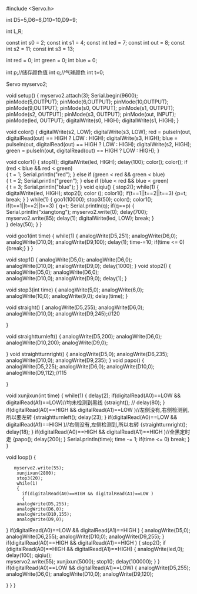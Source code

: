 #include <Servo.h>

int D5=5,D6=6,D10=10,D9=9;

int L,R; 

const int s0 = 2; 
const int s1 = 4; 
const int led = 7;
const int out = 8; 
const int s2 = 11; 
const int s3 = 13; 

int red = 0; 
int green = 0; 
int blue = 0;

int p;//储存颜色值
int q;//气球颜色
int t=0;

Servo myservo2;

void setup()
{ myservo2.attach(3); 
  Serial.begin(9600);
   pinMode(5,OUTPUT); 
   pinMode(6,OUTPUT);
   pinMode(10,OUTPUT);
   pinMode(9,OUTPUT);
   pinMode(s0, OUTPUT); 
   pinMode(s1, OUTPUT); 
   pinMode(s2, OUTPUT); 
   pinMode(s3, OUTPUT); 
   pinMode(out, INPUT); 
   pinMode(led, OUTPUT);
   digitalWrite(s0, HIGH); 
   digitalWrite(s1, HIGH); 
}

void color()
{
  digitalWrite(s2, LOW); 
  digitalWrite(s3, LOW); 
  red = pulseIn(out, digitalRead(out) == HIGH ? LOW : HIGH); 
  digitalWrite(s3, HIGH); 
  blue = pulseIn(out, digitalRead(out) == HIGH ? LOW : HIGH); 
  digitalWrite(s2, HIGH); 
  green = pulseIn(out, digitalRead(out) == HIGH ? LOW : HIGH); 
}

void color1() 
{ 
  stop1();
  digitalWrite(led, HIGH);
  delay(100);
  color();
  color();
  if (red < blue && red < green)              
  { 
    t = 1;
     Serial.println("red");
  }
  else if (green < red && green < blue)               
  { 
    t = 2;
     Serial.println("green");
  }
  else if (blue < red && blue < green)      
  { 
    t = 3;
     Serial.println("blue");
  } 
}
void qiqiu()
{
  stop2();
    while(1)
    {
    digitalWrite(led, HIGH);
    stop2();
        color ();
        color1();
         if(t==1||t==2||t==3)
          {p=t;
           break;
           }
    }
while(1)
{
    goo1(10000);
    stop3(50);
    color();
    color1();
    if(t==1||t==2||t==3)
    {
      q=t;
       Serial.println(q);
      if(q==p)
        {
       Serial.println("xiangtong");
       myservo2.write(0);
       delay(700);
       myservo2.write(85);
       delay(1);
       digitalWrite(led, LOW);
       break;
         }   
     }
     delay(50);
  }
}


void goo1(int time)
{
  while(1)
  {
        analogWrite(D5,251);
        analogWrite(D6,0);
        analogWrite(D10,0);
        analogWrite(D9,100);
  delay(1);
  time-=10;
   if(time <= 0)
  {break;}
  }
}

void stop1()
{
  analogWrite(D5,0);
  analogWrite(D6,0);      
  analogWrite(D10,0);
  analogWrite(D9,0);
  delay(1000);
}
void stop2()
{
  analogWrite(D5,0);
  analogWrite(D6,0);      
  analogWrite(D10,0);
  analogWrite(D9,0);
  delay(1);
}

void stop3(int time)
{
  analogWrite(5,0);
  analogWrite(6,0);      
  analogWrite(10,0);
  analogWrite(9,0);
  delay(time);
}

void straight()
{
        analogWrite(D5,255);
        analogWrite(D6,0);
        analogWrite(D10,0);
        analogWrite(D9,245);//120

}

void straightturnleft()
{
        analogWrite(D5,200);
        analogWrite(D6,0);
        analogWrite(D10,200);
        analogWrite(D9,0);

}
void straightturnright()
{
        analogWrite(D5,0);
        analogWrite(D6,235);
        analogWrite(D10,0);
        analogWrite(D9,235);
}
void papo()
{
        analogWrite(D5,225);
        analogWrite(D6,0);
        analogWrite(D10,0);
        analogWrite(D9,112);//115
  
}

void xunjixun(int time) 
{
while(1)
{ 
  delay(2);
  if(digitalRead(A0)==LOW && digitalRead(A1)==LOW)//均未检测到黑线
         {straight();
        // delay(80);
         }
  if(digitalRead(A0)==HIGH && digitalRead(A1)==LOW )//左侧没有,右侧检测到,所以要左转
         {straightturnleft();
         delay(23);
         }
  if(digitalRead(A0)==LOW && digitalRead(A1)==HIGH )//右侧没有,左侧检测到,所以右转
        {straightturnright();
        delay(18);
         }
  if(digitalRead(A0)==HIGH && digitalRead(A1)==HIGH )//全黑定时走
        {papo();
        delay(200);
         }
           Serial.println(time);
   time -= 1;
   if(time <= 0)
   break;
}
  }

void loop()
{    

       myservo2.write(55);
        xunjixun(2800);
        stop3(20); 
        while(1)
        {
          if(digitalRead(A0)==HIGH && digitalRead(A1)==LOW )
          {
        analogWrite(D5,255);
        analogWrite(D6,0);
        analogWrite(D10,155);
        analogWrite(D9,0);

}
if(digitalRead(A0)==LOW && digitalRead(A1)==HIGH )
{
        analogWrite(D5,0);
        analogWrite(D6,255);
        analogWrite(D10,0);
        analogWrite(D9,255);
}
  if(digitalRead(A0)==HIGH && digitalRead(A1)==HIGH )
  {
       stop2();
           if (digitalRead(A0)==HIGH && digitalRead(A1)==HIGH)
           {
              analogWrite(led,0);
              delay(100);
              qiqiu();  
               myservo2.write(55);
              xunjixun(5000);
              stop1();
              delay(100000);
           }
}
if(digitalRead(A0)==LOW && digitalRead(A1)==LOW)
{
        analogWrite(D5,255);
        analogWrite(D6,0);
        analogWrite(D10,0);
        analogWrite(D9,120);

}
        }
}
